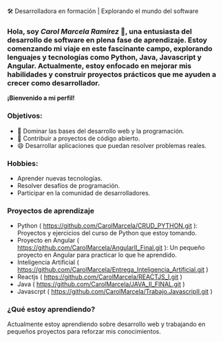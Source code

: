🛠️ Desarrolladora en formación | Explorando el mundo del software
### Hola, soy *Carol Marcela Ramírez* 👋, una entusiasta del desarrollo de software en plena fase de aprendizaje. Estoy comenzando mi viaje en este fascinante campo, explorando lenguajes y tecnologías como Python, Java, Javascript y Angular. Actualmente, estoy enfocado en mejorar mis habilidades y construir proyectos prácticos que me ayuden a crecer como desarrollador.

**¡Bienvenido a mi perfil!**

### **Objetivos:**

- 🤔 Dominar las bases del desarrollo web y la programación.
- 💬 Contribuir a proyectos de código abierto.
- 😄 Desarrollar aplicaciones que puedan resolver problemas reales.

### **Hobbies:**

- Aprender nuevas tecnologías.
- Resolver desafíos de programación.
- Participar en la comunidad de desarrolladores.


### **Proyectos de aprendizaje**
- Python ( https://github.com/CarolMarcela/CRUD_PYTHON.git ): Proyectos y ejercicios del curso de Python que estoy tomando.
- Proyecto en Angular ( https://github.com/CarolMarcela/AngularII_Final.git ): Un pequeño proyecto en Angular para practicar lo que he aprendido.
- Inteligencia Artificial ( https://github.com/CarolMarcela/Entrega_Inteligencia_Artificial.git )
- Reactjs ( https://github.com/CarolMarcela/REACTJS_I.git )
- Java ( https://github.com/CarolMarcela/JAVA_II_FINAL.git )
- Javascrpt ( https://github.com/CarolMarcela/Trabajo.JavascripII.git )

### **¿Qué estoy aprendiendo?**
Actualmente estoy aprendiendo sobre desarrollo web y trabajando en pequeños proyectos para reforzar mis conocimientos.










